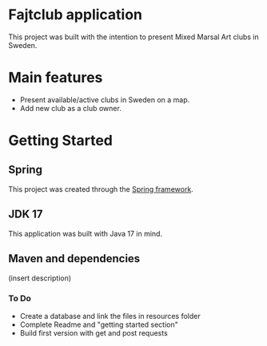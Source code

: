 # Fajtclub application
This project was built with the intention to present Mixed Marsal Art clubs in Sweden.

# Main features
- Present available/active clubs in Sweden on a map.
- Add new club as a club owner.

# Getting Started

## Spring 
This project was created through the [Spring framework](https://spring.io/projects/spring-boot/).

## JDK 17
This application was built with Java 17 in mind.

## Maven and dependencies
(insert description)

### To Do

- Create a database and link the files in resources folder
- Complete Readme and "getting started section"
- Build first version with get and post requests

